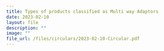 ```yaml
---
title: Types of products classified as Multi way Adaptors
date: 2023-02-10
layout: file
description: ""
image: ""
file_url: /files/circulars/2023-02-10-Circular.pdf
---
```


